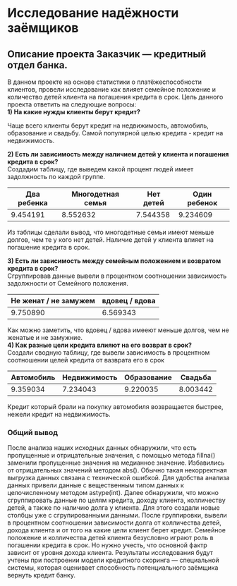 # Исследование надёжности заёмщиков
Описание проекта Заказчик — кредитный отдел банка. 
-------------------------------------------------
В данном проекте на основе статистики о платёжеспособности клиентов, провели исследование как влияет семейное положение и количество детей клиента на погашения кредита в срок.
Цель данного проекта ответить на следующие вопросы:  
**1) На какие нужды клиенты берут кредит?**  

Чаще всего клиенты берут кредит на недвижимость, автомобиль, образование и свадьбу. Самой популярной целью кредита - кредит на недвижимость.  

**2) Есть ли зависимость между наличием детей у клиента и погашения кредита в срок?**  
Создадим таблицу, где выведем какой процент людей имеет задолжность по каждой группе.  

Два ребенка | Многодетная семья  | Нет детей | Один ребенок 
--- | --- | --- | --- 
   9.454191 |      8.552632      | 7.544358  |   9.234609  

Из таблицы сделали вывод, что многодетные семьи имеют меньше долгов, чем те у кого нет детей. Наличие детей у клиента влияет на погашение кредита в срок.  

**3) Есть ли зависимость между семейным положением и возвратом кредита в срок?**  
Сгруппировав данные вывели в процентном соотношении зависимость задолжности от Семейного положения.

Не женат / не замужем | вдовец / вдова  
--- | --- 
   9.750890 |      6.569343  

Как можно заметить, что вдовец / вдова имееют меньше долгов, чем не женатые и не замужние.   
**4) Как разные цели кредита влияют на его возврат в срок?**  
Создали сводную таблицу, где вывели зависимость в процентном соотношении целей кредита от вазврата его в срок  

Автомобиль | Недвижимость  | Образование | Свадьба 
--- | --- | --- | --- 
   9.359034 |      7.234043      | 9.220035  |   8.003442  

Кредит который брали на покупку автомобиля возвращается быстрее, нежели кредит на недвижимость.  
### Общий вывод
После анализа наших исходных данных обнаружили, что есть пропущенные и отрицательные значения, с помощью метода fillna() заменили пропущенные значения на медианное значение.
Избавились от отрицательных значений методом abs(). Обычно такая некорректная выгрузка данных связана с технической ошибкой. Для удобства анализа данных привели данные с вещественным типом данных к целочисленному методом astype(int). Далее обнаружили, что можно сгруппировать данные по целям кредита, доходу клиента, колличеству детей, а также по наличию долга у клиента.
Для этого создали новые столбцы уже с сгрупированными данными. После группировки, вывели в процентном соотношении зависимости долга от колличества детей, дохода клиента и от того на какие цели клиент берет кредит. Семейное положение и колличества детей клиента безусловно играют роль в погашении кредита в срок. Но нужно учесть, что основной фактр зависит от уровня дохода клиента.
Результаты исследования будут учтены при построении модели кредитного скоринга — специальной системы, которая оценивает способность потенциального заёмщика вернуть кредит банку.


